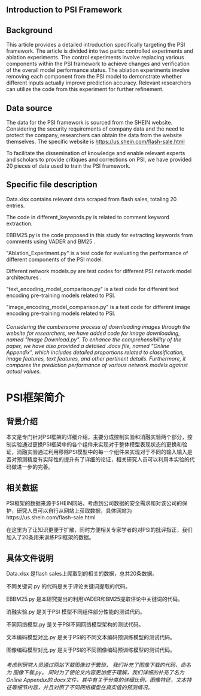 ## Introduction to PSI Framework 

## Background 

This article provides a detailed introduction specifically targeting the PSI framework. The article is divided into two parts: controlled experiments and ablation experiments. The control experiments involve replacing various components within the PSI framework to achieve changes and verification of the overall model performance status. The ablation experiments involve removing each component from the PSI model to demonstrate whether different inputs actually improve prediction accuracy. Relevant researchers can utilize the code from this experiment for further refinement. 

##  Data source 

The data for the PSI framework is sourced from the SHEIN website. Considering the security requirements of company data and the need to protect the company, researchers can obtain the data from the website themselves. The specific website is https://us.shein.com/flash-sale.html 

To facilitate the dissemination of knowledge and enable relevant experts and scholars to provide critiques and corrections on PSI, we have provided 20 pieces of data used to train the PSI framework. 

## Specific file description 

Data.xlsx contains relevant data scraped from flash sales, totaling 20 entries. 

The code in different_keywords.py is related to comment keyword extraction. 

EBBM25.py is the code proposed in this study for extracting keywords from comments using VADER and BM25 .

"Ablation_Experiment.py" is a test code for evaluating the performance of different components of the PSI model. 

Different network models.py are test codes for different PSI network model architectures .

"text_encoding_model_comparison.py" is a test code for different text encoding pre-training models related to PSI. 

"image_encoding_model_comparison.py" is a test code for different image encoding pre-training models related to PSI. 

###### Considering the cumbersome process of downloading images through the website for researchers, we have added code for image downloading, named "Image Download.py". To enhance the comprehensibility of the paper, we have also provided a detailed .docx file, named "Online Appendix", which includes detailed proportions related to classification, image features, text features, and other pertinent details. Furthermore, it compares the prediction performance of various network models against actual values. 











# PSI框架简介

## 背景介绍

本文是专门针对PSI框架的详细介绍，主要分成控制实验和消融实验两个部分，控制实验通过更换PSI框架中的各个组件来实现对于整体模型表现状态的更换和验证，消融实验通过利用移除PSI模型中的每一个组件来实现对于不同的输入输入是否对预测精度有实际性的提升有了详细的论证，相关研究人员可以利用本实验的代码做进一步的完善。

## 相关数据

PSI框架的数据来源于SHEIN网站，考虑到公司数据的安全需求和对该公司的保护，研究人员可以自行从网站上获取数据，具体网站为https://us.shein.com/flash-sale.html

在这里为了让知识更便于扩散，同时方便相关专家学者的对PSI的批评指正，我们加入了20条用来训练PSI框架的数据。

## 具体文件说明

Data.xlsx 是flash sales上爬取到的相关的数据，总共20条数据。

不同关键词.py 的代码是关于评论关键词提取的代码。

EBBM25.py 是本研究提出的利用VADER和BM25提取评论中关键词的代码。

消融实验.py 是关于PSI 模型不同组件部分性能的测试代码。

不同网络模型.py 是关于PSI不同网络模型架构的测试代码。

文本编码模型对比.py 是关于PSI的不同文本编码预训练模型的测试代码。

图像编码模型对比.py 是关于PSI的不同图像编码预训练模型的测试代码。

###### 考虑到研究人员通过网站下载图像过于繁琐， 我们补充了图像下载的代码，命名为 图像下载.py。 同时为了使论文内容更加便于理解，我们详细的补充了名为Online Appendix的.docx文件，其中有关于分类的详细比例，图像特征，文本特征等细节内容，并且对照了不同网络模型在真实值的预测情况。

